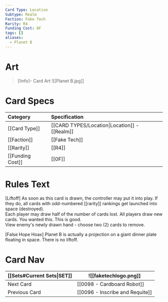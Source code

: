 ```yaml
---
Card Type: Location
Subtype: Realm
Faction: Fake Tech
Rarity: R4
Funding Cost: 0F
tags: []
aliases:
  - Planet B
---
```

# Art

> [!info]- Card Art
> ![[Planet B.jpg]]

# Card Specs

| Category | Specification| 
| :--- | :--- |
| [[Card Type]] | [[CARD TYPES/Location\|Location]] - [[Realm]] |  
| [[Faction]] | [[Fake Tech]] |  
| [[Rarity]] | [[R4]] |  
| [[Funding Cost]] | [[0F]] |  

# Rules Text  

[Liftoff] As soon as this card is drawn, the controller may put it into play. If they do, all cards with odd-numbered [[rarity]] rankings get launched into space (destroyed).   
Each player may draw half of the number of cards lost. All players draw new cards. You wanted this. This is good.  
View enemy's newly drawn hand - choose two (2) cards to remove.  

[False Hope Hoax] Planet B is actually a projection on a giant dinner plate floating in space. There is no liftoff.  

# Card Nav

| [[Sets#Current Sets\|SET]]           | ![[faketechlogo.png]]          |
| ------------- | ------------------------------ |
| Next Card     | [[0098 - Cardboard Robot]] |
| Previous Card | [[0096 - Inscribe and Requite]]         |


